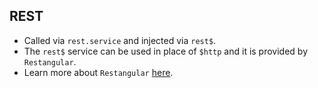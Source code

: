 ## REST

- Called via `rest.service` and injected via `rest$`.
- The `rest$` service can be used in place of `$http` and it is provided by `Restangular`.
- Learn more about `Restangular` [here](https://github.com/mgonto/restangular#restangular).